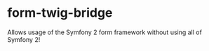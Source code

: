 form-twig-bridge
================

Allows usage of the Symfony 2 form framework without using all of Symfony 2!